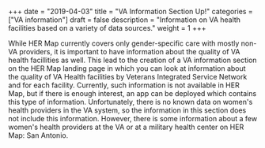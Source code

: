 +++
date = "2019-04-03"
title = "VA Information Section Up!"
categories = ["VA information"]
draft = false
description = "Information on VA health facilities based on a variety of data sources."
weight = 1
+++

While HER Map currently covers only gender-specific care with mostly non-VA providers, it is important to have information about the quality of VA health facillities as well. This lead to the creation of a VA information section on the HER Map landing page in which you can look at information about the quality of VA Health facilities by Veterans Integrated Service Network and for each facility. Currently, such information is not available in HER Map, but if there is enough interest, an app can be deployed which contains this type of information. Unfortunately, there is no known data on women's health providers in the VA system, so the information in this section does not include this information. However, there is some information about a few women's health providers at the VA or at a military health center on HER Map: San Antonio.
